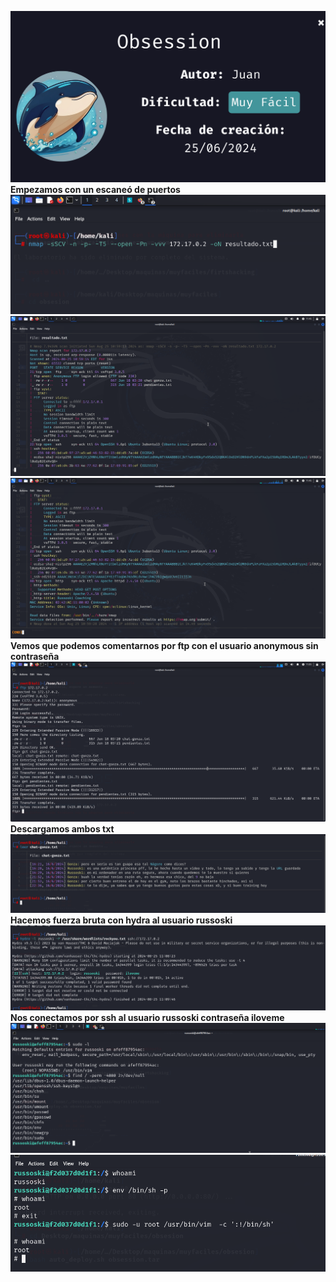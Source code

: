 ![](./imagenes/titulo.png)
**Empezamos con un escaneó de puertos**
![](./imagenes/imagen0.png)
![](./imagenes/imagen1.png)
![](./imagenes/imagen2.png)
**Vemos que podemos comentarnos por ftp con el usuario anonymous sin contraseña**
![](./imagenes/imagen4.png)
**Descargamos ambos txt**
![](./imagenes/imagen5.png)
**Hacemos fuerza bruta con hydra al usuario russoski**
![](./imagenes/imagen6.png)
**Nos conectamos por ssh al usuario russoski contraseña iloveme**
![](./imagenes/imagen7.png)
![](./imagenes/imagen8.png)
